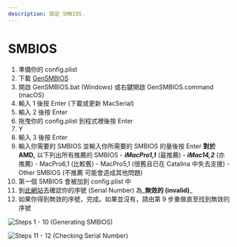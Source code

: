 ```yaml
---
description: 設定 SMBIOS.
---
```


# SMBIOS

1. 準備你的 config.plist
2. 下載 [GenSMBIOS](https://github.com/corpnewt/GenSMBIOS)
3. 開啟 GenSMBIOS.bat \(Windows\) 或右鍵開啟 GenSMBIOS.command \(macOS\)
4. 輸入 1 後按 Enter \(下載或更新 MacSerial\)
5. 輸入 2 後按 Enter
6. 拖曳你的 config.plist 到程式裡後按 Enter
7. Y
8. 輸入 3 後按 Enter
9. 輸入你需要的 SMBIOS 並輸入你所需要的 SMBIOS 的量後按 Enter **對於 AMD,** 以下列出所有推薦的 SMBIOS - _**iMacPro1,1**_ \(最推薦\) - _**iMac14,2**_ \(亦推薦\) - MacPro6,1 \(比較舊\) - MacPro5,1 \(很舊且已在 Catalina 中失去支援\) - Other SMBIOS \(不推薦 可能會造成其他問題\)
10. 第一個 SMBIOS 會被加到 config.plist 中
11. 到[此網站](https://checkcoverage.apple.com/)去確認你的序號 \(Serial Number\) 為_**無效的 \(invalid\)**_
12. 如果你得到無效的序號，完成。如果並沒有，請由第 9 步重做直至找到無效的序號

![Steps 1 - 10 \(Generating SMBIOS\)](../../.gitbook/assets/ezgif-5-2d971096ef3a.gif)

![Steps 11 - 12 \(Checking Serial Number\)](../../.gitbook/assets/ezgif-5-776e8fe4f7f4.gif)



